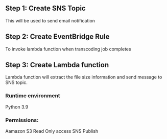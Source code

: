 ## Step 1: Create SNS Topic
This will be used to send email notification

## Step 2: Create EventBridge Rule
To invoke lambda function when transcoding job completes

## Step 3: Create Lambda function
Lambda function will extract the file size information and send message to SNS topic.
### Runtime environment
Python 3.9
### Permissions:
Aamazon S3 Read Only access
SNS Publish 
